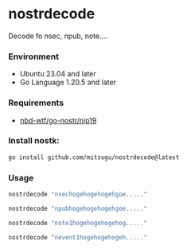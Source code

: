 nostrdecode
========
Decode fo nsec, npub, note....

### Environment
* Ubuntu 23.04 and later
* Go Language 1.20.5 and later


### Requirements
* [nbd-wtf/go-nostr/nip19](https://github.com/nbd-wtf/go-nostr)

### Install nostk:
```bash
go install github.com/mitsugu/nostrdecode@latest
```

### Usage
```bash
nostrdecode "nsechogehogehogehgoe....."

nostrdecode "npubhogehogehogehgoe....."

nostrdecode "note1hogehogehogehog....."

nostrdecode "nevent1hogehogehogeh....."
```

